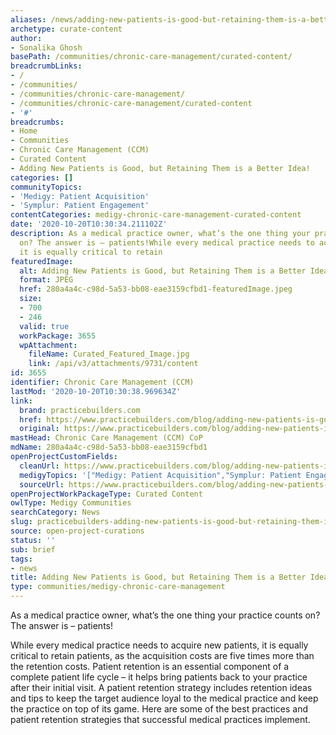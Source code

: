 ```yaml
---
aliases: /news/adding-new-patients-is-good-but-retaining-them-is-a-better-idea
archetype: curate-content
author:
- Sonalika Ghosh
basePath: /communities/chronic-care-management/curated-content/
breadcrumbLinks:
- /
- /communities/
- /communities/chronic-care-management/
- /communities/chronic-care-management/curated-content
- '#'
breadcrumbs:
- Home
- Communities
- Chronic Care Management (CCM)
- Curated Content
- Adding New Patients is Good, but Retaining Them is a Better Idea!
categories: []
communityTopics:
- 'Medigy: Patient Acquisition'
- 'Symplur: Patient Engagement'
contentCategories: medigy-chronic-care-management-curated-content
date: '2020-10-20T10:30:34.211102Z'
description: As a medical practice owner, what’s the one thing your practice counts
  on? The answer is – patients!While every medical practice needs to acquire new patients,
  it is equally critical to retain
featuredImage:
  alt: Adding New Patients is Good, but Retaining Them is a Better Idea!
  format: JPEG
  href: 280a4a4c-c98d-5a53-bb08-eae3159cfbd1-featuredImage.jpeg
  size:
  - 700
  - 246
  valid: true
  workPackage: 3655
  wpAttachment:
    fileName: Curated_Featured_Image.jpg
    link: /api/v3/attachments/9731/content
id: 3655
identifier: Chronic Care Management (CCM)
lastMod: '2020-10-20T10:30:38.969634Z'
link:
  brand: practicebuilders.com
  href: https://www.practicebuilders.com/blog/adding-new-patients-is-good-but-retaining-them-is-a-better-idea/
  original: https://www.practicebuilders.com/blog/adding-new-patients-is-good-but-retaining-them-is-a-better-idea/
mastHead: Chronic Care Management (CCM) CoP
mdName: 280a4a4c-c98d-5a53-bb08-eae3159cfbd1
openProjectCustomFields:
  cleanUrl: https://www.practicebuilders.com/blog/adding-new-patients-is-good-but-retaining-them-is-a-better-idea/
  medigyTopics: '["Medigy: Patient Acquisition","Symplur: Patient Engagement"]'
  sourceUrl: https://www.practicebuilders.com/blog/adding-new-patients-is-good-but-retaining-them-is-a-better-idea/
openProjectWorkPackageType: Curated Content
owlType: Medigy Communities
searchCategory: News
slug: practicebuilders-adding-new-patients-is-good-but-retaining-them-is-a-better-idea
source: open-project-curations
status: ''
sub: brief
tags:
- news
title: Adding New Patients is Good, but Retaining Them is a Better Idea!
type: communities/medigy-chronic-care-management
---
```


<p>As a medical practice owner, what’s the one thing your practice counts on? The answer is – patients!</p><p>While every medical practice needs to acquire new patients, it is equally critical to retain patients, as the acquisition costs are five times more than the retention costs. Patient retention is an essential component of a complete patient life cycle – it helps bring patients back to your practice after their initial visit. A patient retention strategy includes retention ideas and tips to keep the target audience loyal to the medical practice and keep the practice on top of its game. Here are some of the best practices and patient retention strategies that successful medical practices implement.</p>